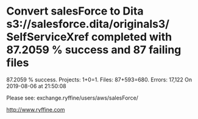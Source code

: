 # Convert salesForce to Dita s3://salesforce.dita/originals3/ SelfServiceXref completed with 87.2059 % success and 87 failing files

87.2059 % success. Projects: 1+0=1.  Files: 87+593=680. Errors: 17,122  On 2019-08-06 at 21:50:08



Please see: exchange.ryffine/users/aws/salesForce/

http://www.ryffine.com
